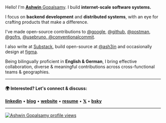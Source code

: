 Hello! I'm [**Ashwin** Gopalsamy](https://github.com/ashwingopalsamy/). 
I build **internet-scale software systems.**

I focus on **backend development** and **distributed systems**, with an eye for crafting products that make a difference.

I've made open-source contributions to [@google](https://github.com/google/uuid), [@github](https://github.com/github/docs), [@postman](https://github.com/postmanlabs/postman-collection), [@gofrs](https://github.com/gofrs/uuid), [@usebruno](https://github.com/usebruno/bruno),[ @conventionalcommit](https://github.com/conventionalcommit).


I also write at [Substack](https://ashwingopalsamy.substack.com), build open-source at [@ash3in](github.com/ash3in) and occasionally design at [figma](https://www.figma.com/@ashwin2125). 

Being bilingually proficient in **English & German**, I bring effective collaboration, diverse & meaningful contributions across cross-functional teams & geographies.

---

#### 🌍 Interested? Let's connect & discuss: 

[**linkedin**](https://www.linkedin.com/in/ashwingopalsamy) • [**blog**](https://ashwingopalsamy.substack.com) • [**website**](https://ashwingopalsamy.in) • [**resume**](https://rsm.io/ashwingopalsamy) • [**𝕏**](https://www.x.com/ashwin2125) • [**bsky**](https://bsky.app/profile/ashwingopalsamy.substack.com)

---

[![Ashwin Gopalsamy profile views](https://u8views.com/api/v1/github/profiles/47941624/views/day-week-month-total-count.svg)](https://u8views.com/github/ashwingopalsamy)
